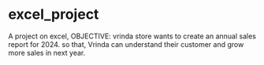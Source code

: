 # excel_project
A project on excel, OBJECTIVE: vrinda store wants to create an annual sales report for 2024. so that, Vrinda can understand their customer and grow more sales in next year.
